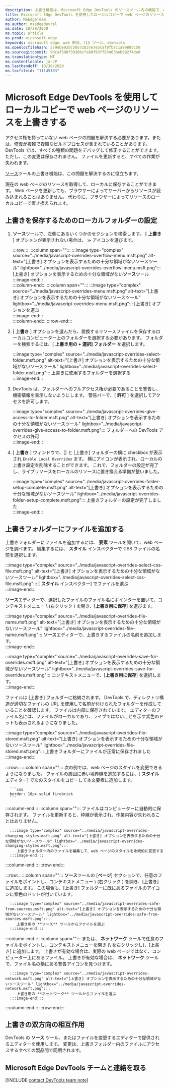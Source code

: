 ```yaml
---
description: 上書き機能は、Microsoft Edge DevTools のソースツール内の機能で、web ページのリソースをハードドライブにコピーすることができます。  Web ページを更新すると、DevTools でリソースが読み込まれることはありませんが、代わりにローカルコピーで置き換えられます。
title: Microsoft Edge DevTools を使用してローカルコピーで web ページのリソースを上書きする
author: MSEdgeTeam
ms.author: msedgedevrel
ms.date: 10/29/2020
ms.topic: article
ms.prod: microsoft-edge
keywords: microsoft edge、web 開発、f12 ツール、devtools
ms.openlocfilehash: 579ebe92dc50571837e7e3caf8fb7c1a9989bc59
ms.sourcegitcommit: 9dcaf598f3930bcfab9f93ff63463beb98274de0
ms.translationtype: MT
ms.contentlocale: ja-JP
ms.lasthandoff: 10/30/2020
ms.locfileid: "11145183"
---
```

# Microsoft Edge DevTools を使用してローカルコピーで web ページのリソースを上書きする  

アクセス権を持っていない web ページの問題を解決する必要があります。または、修復が複雑で複雑なビルドプロセスが含まれていることがあります。  DevTools では、すべての種類の問題をデバッグして修正することができます。 ただし、この変更は保存されません。  ファイルを更新すると、すべての作業が失われます。  

[ソース][DevToolsSourcesTool]ツールの上書き機能は、この問題を解決するのに役立ちます。  

現在の web ページのリソースを取得して、ローカルに保存することができます。  Web ページを更新しても、ブラウザーによってサーバーからリソースが読み込まれることはありません。  代わりに、ブラウザーによってリソースのローカルコピーで置き換えられます。  

## 上書きを保存するためのローカルフォルダーの設定  

1.  **ソース**ツールで、左側にあるいくつかのセクションを検索します。  [ **上書き** ] オプションが表示されない場合は、 <code>&#x0226B;</code><!--`≫`--> アイコンを選びます。  
    
    :::row:::
       :::column span="":::
          :::image type="complex" source="../media/javascript-overrides-overflow-menu.msft.png" alt-text="[上書き] オプションを表示するための十分な領域がないソースツール" lightbox="../media/javascript-overrides-overflow-menu.msft.png":::
             [上書き] オプションを表示するための十分な領域がない**ソース**ツール  
          :::image-end:::  
       :::column-end:::
       :::column span="":::
          :::image type="complex" source="../media/javascript-overrides-menu.msft.png" alt-text="[上書き] オプションを表示するための十分な領域がないソースツール" lightbox="../media/javascript-overrides-menu.msft.png":::
             [上書き] オプションを選ぶ  
          :::image-end:::  
       :::column-end:::
    :::row-end:::  
    
1.  [ **上書き** ] オプションを選んだら、置換するリソースファイルを保存するローカルコンピューター上のフォルダーを選択する必要があります。  フォルダーを検索するには、[ **上書き用の + 選択] フォルダー** を選択します。  
    
    :::image type="complex" source="../media/javascript-overrides-select-folder.msft.png" alt-text="[上書き] オプションを表示するための十分な領域がないソースツール" lightbox="../media/javascript-overrides-select-folder.msft.png":::
       上書きに使用するフォルダーを選択する  
    :::image-end:::  
    
1.  DevTools は、フォルダーへのフルアクセス権が必要であることを警告し、機密情報を表示しないようにします。  警告バーで、[ **許可** ] を選択してアクセスを許可します。  
    
    :::image type="complex" source="../media/javascript-overrides-give-access-to-folder.msft.png" alt-text="[上書き] オプションを表示するための十分な領域がないソースツール" lightbox="../media/javascript-overrides-give-access-to-folder.msft.png":::
       フォルダーへの DevTools アクセスの許可  
    :::image-end:::  
    
1.  [ **上書き** ] ウィンドウで、[] と [上書き] フォルダーの横に checkbox が表示され `Enable Local Overrides` ます。  横にアイコンが表示され、ローカルの上書き設定を削除することができます。  これで、フォルダーの設定が完了し、ライブリソースをローカルのリソースに置き換える準備が整いました。
    
    :::image type="complex" source="../media/javascript-overrides-folder-setup-complete.msft.png" alt-text="[上書き] オプションを表示するための十分な領域がないソースツール" lightbox="../media/javascript-overrides-folder-setup-complete.msft.png":::
       上書きフォルダーの設定が完了しました  
    :::image-end:::  
    
## 上書きフォルダーにファイルを追加する  
  
上書きフォルダーにファイルを追加するには、 **要素** ツールを開いて、web ページを調べます。  編集するには、 **スタイル** インスペクターで CSS ファイルの名前を選択します。  

:::image type="complex" source="../media/javascript-overrides-select-css-file.msft.png" alt-text="[上書き] オプションを表示するための十分な領域がないソースツール" lightbox="../media/javascript-overrides-select-css-file.msft.png":::
   [ **スタイル** インスペクター] でファイルを選ぶ  
:::image-end:::  

**ソース**エディターで、選択したファイルのファイル名にポインターを置いて、コンテキストメニュー \ (右クリック \) を開き、[**上書き用に保存**] を選びます。  

:::image type="complex" source="../media/javascript-overrides-file-name.msft.png" alt-text="[上書き] オプションを表示するための十分な領域がないソースツール" lightbox="../media/javascript-overrides-file-name.msft.png":::
   **ソース**エディターで、上書きするファイルの名前を追加します。  
:::image-end:::  

:::image type="complex" source="../media/javascript-overrides-save-for-overrides.msft.png" alt-text="[上書き] オプションを表示するための十分な領域がないソースツール" lightbox="../media/javascript-overrides-save-for-overrides.msft.png":::
   コンテキストメニューで、[**上書き用に保存**] を選択します。  
:::image-end:::  

ファイルは [上書き] フォルダーに格納されます。  DevTools で、ディレクトリ構造が適切なファイルの URL を使用して名前が付けられたフォルダーを作成していることを確認します。  ファイルは内部に保存されています。  エディターのファイル名には、ファイルがローカルであり、ライブではないことを示す紫色のドットも表示されるようになりました。  

:::image type="complex" source="../media/javascript-overrides-file-stored.msft.png" alt-text="[上書き] オプションを表示するための十分な領域がないソースツール" lightbox="../media/javascript-overrides-file-stored.msft.png":::
   上書きフォルダーにファイルが正常に保存されました  
:::image-end:::  

:::row:::
   :::column span="":::
      次の例では、web ページのスタイルを変更できるようになりました。  ファイルの周囲に赤い境界線を追加するには、[ **スタイル** エディター] で次のスタイルをコピーして本文要素に追加します。  
      
      ```css
      border: 10px solid firebrick
      ```  
   :::column-end:::
   :::column span="":::
      ファイルはコンピューターに自動的に保存されます。  ファイルを更新すると、枠線が表示され、作業内容が失われることはありません。  
      
      :::image type="complex" source="../media/javascript-overrides-changing-styles.msft.png" alt-text="[上書き] オプションを表示するための十分な領域がないソースツール" lightbox="../media/javascript-overrides-changing-styles.msft.png":::
         上書きフォルダー内のファイルを編集して、web ページのスタイルを永続的に変更する  
      :::image-end:::  
   :::column-end:::
:::row-end:::  

:::row:::
   :::column span="":::
      **ソース**ツールの [**ページ**] セクションで、任意のファイルをポイントし、コンテキストメニュー \ (右クリック \) を開き、[上書き] に追加します。  この場合も、[上書き] フォルダーに既にあるファイルのアイコンに紫色のドットが付いています。  
      
      :::image type="complex" source="../media/javascript-overrides-safe-from-sources.msft.png" alt-text="[上書き] オプションを表示するための十分な領域がないソースツール" lightbox="../media/javascript-overrides-safe-from-sources.msft.png":::
         上書き用の **ソース** ツールからファイルを選ぶ  
      :::image-end:::  
   :::column-end:::
   :::column span="":::
      または、 **ネットワーク** ツールで任意のファイルをポイントし、コンテキストメニューを開き (\ を右クリックし)、[上書き] に追加します。  上書きが有効な場合は、実際の web ページではなく、コンピューター上にあるファイル。  上書きが有効な場合は、 **ネットワーク** ツールで、ファイル名の横にある警告アイコンを見つけます。  
      
      :::image type="complex" source="../media/javascript-overrides-network.msft.png" alt-text="[上書き] オプションを表示するための十分な領域がないソースツール" lightbox="../media/javascript-overrides-network.msft.png":::
         上書き用の **ネットワーク** ツールからファイルを選ぶ  
      :::image-end:::  
   :::column-end:::
:::row-end:::  

## 上書きの双方向の相互作用  

DevTools の **ソース** ツール、またはファイルを変更するエディターで提供されるエディターを使用します。  変更は、上書きフォルダー内のファイルにアクセスするすべての製品間で同期されます。  

## Microsoft Edge DevTools チームと連絡を取る  

[!INCLUDE [contact DevTools team note](../includes/contact-devtools-team-note.md)]  

<!-- links -->  

[DevToolsSourcesTool]: ../sources.md "ソースツールの概要 |Microsoft ドキュメント"  
